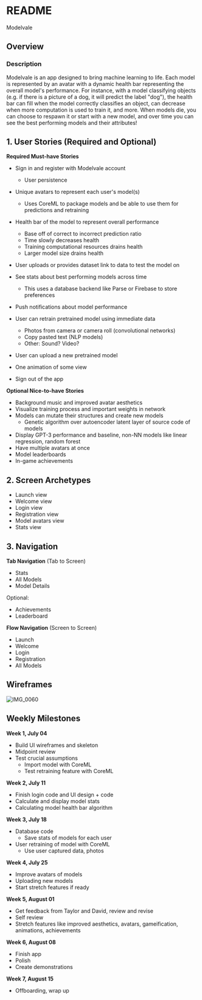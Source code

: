# README
Modelvale

## Overview
### Description
Modelvale is an app designed to bring machine learning to life. Each model is represented by an avatar with a dynamic health bar representing the overall model's performance. For instance, with a model classifying objects (e.g. if there is a picture of a dog, it will predict the label "dog"), the health bar can fill when the model correctly classifies an object, can decrease when more computation is used to train it, and more. When models die, you can choose to respawn it or start with a new model, and over time you can see the best performing models and their attributes!

## 1. User Stories (Required and Optional)

**Required Must-have Stories**
* Sign in and register with Modelvale account
     * User persistence
 * Unique avatars to represent each user's model(s)
     * Uses CoreML to package models and be able to use them for predictions and retraining
 * Health bar of the model to represent overall performance
     * Base off of correct to incorrect prediction ratio
     * Time slowly decreases health
     * Training computational resources drains health
     * Larger model size drains health

 * User uploads or provides dataset link to data to test the model on
 *  See stats about best performing models across time
     *  This uses a database backend like Parse or Firebase to store preferences
 *  Push notifications about model performance
 * User can retrain pretrained model using immediate data
     * Photos from camera or camera roll (convolutional networks)
     * Copy pasted text (NLP models)
     * Other: Sound? Video?
 * User can upload a new pretrained model
 * One animation of some view
 * Sign out of the app

**Optional Nice-to-have Stories**

*  Background music and improved avatar aesthetics
 * Visualize training process and important weights in network
 * Models can mutate their structures and create new models
     * Genetic algorithm over autoencoder latent layer of source code of models
 * Display GPT-3 performance and baseline, non-NN models like linear regression, random forest
 * Have multiple avatars at once
 * Model leaderboards
 * In-game achievements

## 2. Screen Archetypes

* Launch view
* Welcome view
 * Login view
* Registration view
 * Model avatars view
* Stats view

## 3. Navigation

**Tab Navigation** (Tab to Screen)

 * Stats
 * All Models
 * Model Details

Optional:
- Achievements
- Leaderboard

**Flow Navigation** (Screen to Screen)

 * Launch
 * Welcome
 * Login
 * Registration
 * All Models

## Wireframes
![IMG_0060](https://user-images.githubusercontent.com/35582442/177838999-1dac750c-efb7-4ad6-95c6-6cedf4e2cd83.JPG)

## Weekly Milestones

**Week 1, July 04**
* Build UI wireframes and skeleton
* Midpoint review
* Test crucial assumptions
    * Import model with CoreML
    * Test retraining feature with CoreML

**Week 2, July 11**
* Finish login code and UI design + code
* Calculate and display model stats
* Calculating model health bar algorithm

**Week 3, July 18**
* Database code
    * Save stats of models for each user
* User retraining of model with CoreML
    * Use user captured data, photos

**Week 4, July 25**
* Improve avatars of models
* Uploading new models
* Start stretch features if ready
    
**Week 5, August 01**
* Get feedback from Taylor and David, review and revise
* Self review
* Stretch features like improved aesthetics, avatars, gameification, animations, achievements
    
**Week 6, August 08**
* Finish app
* Polish
* Create demonstrations
    
**Week 7, August 15**
* Offboarding, wrap up
